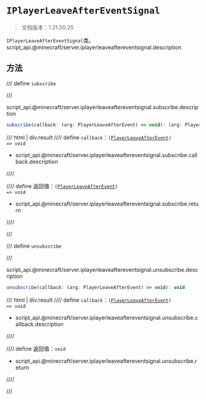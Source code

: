 # `IPlayerLeaveAfterEventSignal`

> 文档版本：1.21.50.25

`IPlayerLeaveAfterEventSignal`类。script_api.@minecraft/server.iplayerleaveaftereventsignal.description

## 方法

/// define
`subscribe`


///

script_api.@minecraft/server.iplayerleaveaftereventsignal.subscribe.description

```js
subscribe(callback: (arg: PlayerLeaveAfterEvent) => void): (arg: PlayerLeaveAfterEvent) => void
```

/// html | div.result
//// define
`callback`：<code>(<a href="../playerleaveafterevent/">PlayerLeaveAfterEvent</a>) =&gt; void</code>

- script_api.@minecraft/server.iplayerleaveaftereventsignal.subscribe.callback.description


////

//// define
返回值：<code>(<a href="../playerleaveafterevent/">PlayerLeaveAfterEvent</a>) =&gt; void</code>

- script_api.@minecraft/server.iplayerleaveaftereventsignal.subscribe.return


////

///


/// define
`unsubscribe`


///

script_api.@minecraft/server.iplayerleaveaftereventsignal.unsubscribe.description

```js
unsubscribe(callback: (arg: PlayerLeaveAfterEvent) => void): void
```

/// html | div.result
//// define
`callback`：<code>(<a href="../playerleaveafterevent/">PlayerLeaveAfterEvent</a>) =&gt; void</code>

- script_api.@minecraft/server.iplayerleaveaftereventsignal.unsubscribe.callback.description


////

//// define
返回值：`void`

- script_api.@minecraft/server.iplayerleaveaftereventsignal.unsubscribe.return


////

///

